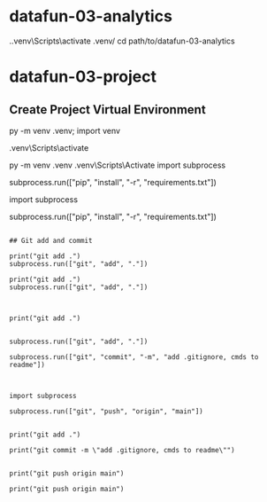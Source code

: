 # datafun-03-analytics
.\.venv\Scripts\activate
.venv/ 
cd path/to/datafun-03-analytics
# datafun-03-project

## Create Project Virtual Environment

py -m venv .venv; import venv

.venv\Scripts\activate




py -m venv .venv
.venv\Scripts\Activate
import subprocess

subprocess.run(["pip", "install", "-r", "requirements.txt"])


import subprocess

subprocess.run(["pip", "install", "-r", "requirements.txt"])





```

## Git add and commit 

print("git add .")
subprocess.run(["git", "add", "."])

print("git add .")
subprocess.run(["git", "add", "."])



print("git add .")


subprocess.run(["git", "add", "."])

subprocess.run(["git", "commit", "-m", "add .gitignore, cmds to readme"])



import subprocess

subprocess.run(["git", "push", "origin", "main"])


print("git add .")

print("git commit -m \"add .gitignore, cmds to readme\"")


print("git push origin main")

print("git push origin main")

